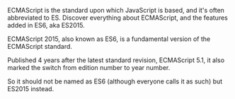ECMAScript is the standard upon which JavaScript is based, and it's often abbreviated to ES. Discover everything about ECMAScript, and the features added in ES6, aka ES2015.

ECMAScript 2015, also known as ES6, is a fundamental version of the ECMAScript standard.

Published 4 years after the latest standard revision, ECMAScript 5.1, it also marked the switch from edition number to year number.

So it should not be named as ES6 (although everyone calls it as such) but ES2015 instead.
